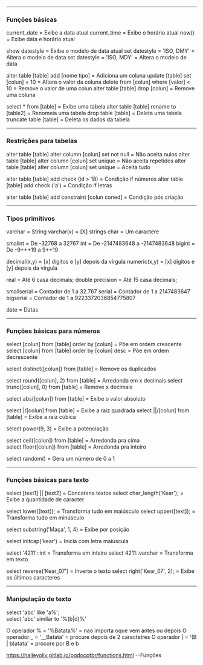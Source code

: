 
---
### Funções básicas

current_date                                     = Exibe a data atual 
current_time                                     = Exibe o horário atual 
now()                                            = Exibe data e horário atual

show datestyle                                   = Exibe o modelo de data atual
set datestyle = 'ISO, DMY'                       = Altera o modelo de data 
set datestyle = 'ISO, MDY'                       = Altera o modelo de data

alter table [table] add [nome tipo]              = Adiciona um coluna
update [table] set [colun] = 10                  = Altera o valor da coluna 
delete from [colun] where [valor] < 10           = Remove o valor de uma colun
alter table [table] drop [colun]                 = Remove uma coluna  

select * from [table]                            = Exibe uma tabela
alter table [table] rename to [table2]           = Renomeia uma tabela
drop table [table]                               = Deleta uma tabela 
truncate table [table]                           = Deleta os dados da tabela 

---------
### Restrições para tabelas

alter table [table] alter column [colun] set not null   = Não aceita nulos
alter table [table] alter column [colun] set unique     = Não aceita repetidos alter table [table] alter column [colun] set unique     = Aceita tudo 

alter table [table] add check (id > 18)                 = Condição if números
alter table [table] add check ('a')                     = Condição if letras

alter table [table] add constraint [colun coned]        = Condição pós criação

---

### Tipos primitivos

varchar              = String 
varchar(x)           = [X] strings
char                 = Um caractere 

smalint              = De -32768 a 32767 
int                  = De -2147483648 a -2147483648 
bigint               = De -9+++19 a 9++19 

decimal(x,y)         = [x] dígitos e [y] depois da vírgula
numeric(x,y)         = [x] dígitos e [y] depois da vírgula

real                 = Até 6 casa decimais; 
double precision     = Até 15 casa decimais; 

smallserial          = Contador de 1 a 32.767
serial               = Contador de 1 a 2147483647
bigserial            = Contador de 1 a 9223372036854775807

date                 = Datas 

---
### Funções básicas para números

select [colun] from [table] order by [colun]         = Põe em ordem crescente
select [colun] from [table] order by [colun] desc    = Põe em ordem decrescente

select distinct([colun]) from [table]                = Remove os duplicados

select round([colun], 2) from [table]                = Arredonda em x decimais
select trunc([colun], 0) from [table]                = Remove x decimais

select abs([colun]) from [table]                     = Exibe o valor absoluto

select |/[colun] from [table]                        = Exibe a raiz quadrada 
select ||/[colun] from [table]                       = Exibe a raiz cúbica

select power(9, 3)                                   = Exibe a potenciação 

select ceil([colun]) from [table]                    = Arredonda pra cima  
select floor([colun]) from [table]                   = Arredonda pra inteiro 

select random()                                      = Gera um número de 0 a 1

---
### Funções básicas para texto

select [text1] || [text2]                      = Concatena textos 
select char_length('Kear');                    = Exibe a quantidade de caracter

select lower([text]);                          = Transforma tudo em maiúsculo 
select upper([text]);                          = Transforma tudo em minúsculo

select substring('Maça', 1, 4)                 = Exibe por posição

select initcap('kear')                         = Inicia com letra maiúscula

select '4211'::int                             = Transforma em inteiro 
select 4211::varchar                           = Transforma em texto 

select reverse('Kear_07')                      = Inverte o texto 
select right('Kear_07', 2);                    = Exibe os últimos caracteres

----
### Manipulação de texto

select 'abc' like 'a%';  
select 'abc' similar to '%(b|d)%'   

O operador % = '%Batata%' = nao importa oque vem antes ou depois
O operador _ = '__Batata' = procure depois de 2 caractetres
O operador | = '(B | b)atata' = procore por B e b


https://halleyoliv.gitlab.io/pgdocptbr/functions.html  --Funções 